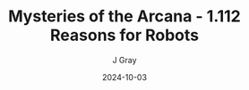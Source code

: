 ---
title: 'Mysteries of the Arcana - 1.112 Reasons for Robots'
alt: 'Mysteries of the Arcana'
date: '2024-10-03'
author: 'J Gray'
artist: 'Keira'
---